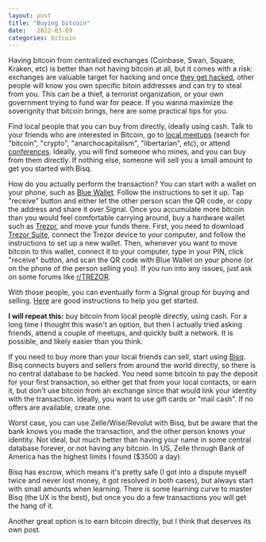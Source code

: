 ```yaml
---
layout: post
title: "Buying bitcoin"
date:   2022-03-09
categories: bitcoin
---
```


Having bitcoin from centralized exchanges (Coinbase, Swan, Square, Kraken, etc) is better than not having bitcoin at all, but it comes with a risk: exchanges are valuable target for hacking and once [they get hacked](https://www.hedgewithcrypto.com/cryptocurrency-exchange-hacks/), other people will know you own specific bitoin addresses and can try to steal from you. This can be a thief, a terrorist organization, or your own government trying to fund war for peace. If you wanna maximize the soverignity that bitcoin brings, here are some practical tips for you.

Find local people that you can buy from directly, ideally using cash. Talk to your friends who are interested in Bitcoin, go to [local meetups](https://www.meetup.com/find/?keywords=bitcoin&source=EVENTS) (search for "bitcoin", "crypto", "anarchocapitalism", "libertarian", etc), or attend [conferences](https://b.tc/conference). Ideally, you will find someone who mines, and you can buy from them directly. If nothing else, someone will sell you a small amount to get you started with Bisq.

How do you actually perform the transaction? You can start with a wallet on your phone, such as [Blue Wallet](https://bluewallet.io/). Follow the instructions to set it up. Tap "receive" button and either let the other person scan the QR code, or copy the address and share it over Signal. Once you accumulate more bitcoin than you would feel comfortable carrying around, buy a hardware wallet such as [Trezor](https://trezor.io/), and move your funds there. First, you need to download [Trezor Suite](https://suite.trezor.io/), connect the Trezor device to your computer, and follow the instructions to set up a new wallet. Then, whenever you want to move bitcoin to this wallet, connect it to your computer, type in your PIN, click "receive" button, and scan the QR code with Blue Wallet on your phone (or on the phone of the person selling you). If you run into any issues, just ask on some forums like [r/TREZOR](https://www.reddit.com/r/TREZOR/).

With those people, you can eventually form a Signal group for buying and selling. [Here](https://gitlab.com/sovereign-individuals/p2p-exchange-protocol) are good instructions to help you get started.

**I will repeat this:** buy bitcoin from local people directly, using cash. For a long time I thought this wasn't an option, but then I actually tried asking friends, attend a couple of meetups, and quickly built a network. It is possible, and likely easier than you think.

If you need to buy more than your local friends can sell, start using [Bisq](https://bisq.network/getting-started/). Bisq connects  buyers and sellers from around the world directly, so there is no central database to be hacked. You need some bitcoin to pay the deposit for your first transaction, so either get that from your local contacts, or earn it, but don't use bitcoin from an exchange since that would link your identity with the transaction. Ideally, you want to use gift cards or "mail cash". If no offers are available, create one.

Worst case, you can use Zelle/Wise/Revolut with Bisq, but be aware that the bank knows you made the transaction, and the other person knows your identity. Not ideal, but much better than having your name in some central database forever, or not having any bitcoin. In US, Zelle through Bank of America has the highest limits I found ($3500 a day).

Bisq has escrow, which means it's pretty safe (I got into a dispute myself twice and never lost money, it got resolved in both cases), but always start with small amounts when learning. There is some learning curve to master Bisq (the UX is the best), but once you do a few transactions you will get the hang of it.

Another great option is to earn bitcoin directly, but I think that deserves its own post.
